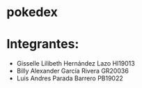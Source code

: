 # pokedex
# Integrantes:
* Gisselle Lilibeth Hernández Lazo Hl19013
* Billy Alexander García Rivera GR20036
* Luis Andres Parada Barrero PB19022
